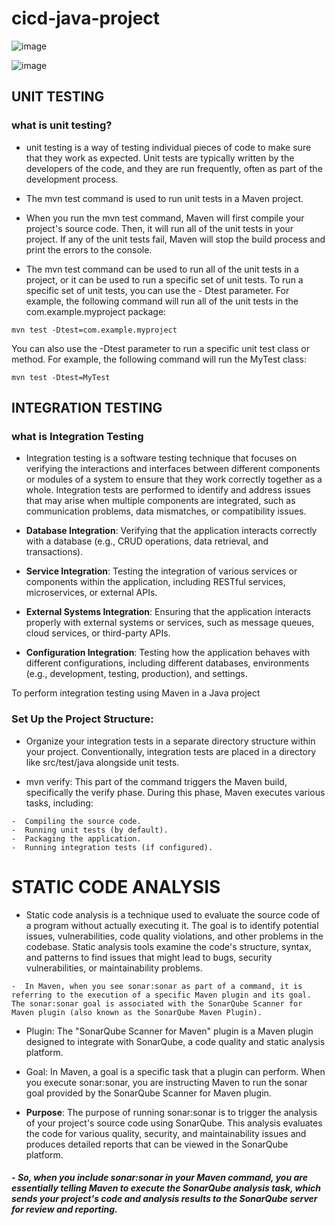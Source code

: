 ﻿# cicd-java-project

![image](https://github.com/pbdinesh057/cicd-java-project/assets/84852077/8ac4f987-678a-4870-8bdb-70399c9f3331)

![image](https://github.com/pbdinesh057/cicd-java-project/assets/84852077/162cf529-3f3b-4d66-80bb-f89724290fa2)

## UNIT TESTING
### what is unit testing?
-  unit testing is a way of testing individual pieces of code to make sure that they work as expected. Unit tests are     typically written by the developers of the code, and they are run frequently, often as part of the development process.
-  The mvn test command is used to run unit tests in a Maven project.
-  When you run the mvn test command, Maven will first compile your project's source code. Then, it will run all of the unit tests in your project. If any of the unit tests fail, Maven 
   will stop the build process and print the errors to the console.

-  The mvn test command can be used to run all of the unit tests in a project, or it can be used to run a specific set of unit tests. To run a specific set of unit tests, you can use the -    Dtest parameter. For example, the following command will run all of the unit tests in the com.example.myproject package:

```
mvn test -Dtest=com.example.myproject
```
You can also use the -Dtest parameter to run a specific unit test class or method. For example, the following command will run the MyTest class:

```
mvn test -Dtest=MyTest
```



## INTEGRATION TESTING
### what is Integration Testing
-  Integration testing is a software testing technique that focuses on verifying the interactions and interfaces between different components or modules of a system to ensure that they work correctly together as a whole. Integration tests are performed to identify and address issues that may arise when multiple components are integrated, such as communication problems, data mismatches, or compatibility issues.

-  **Database Integration**: Verifying that the application interacts correctly with a database (e.g., CRUD operations, data retrieval, and transactions).

-  **Service Integration**: Testing the integration of various services or components within the application, including RESTful services, microservices, or external APIs.

-  **External Systems Integration**: Ensuring that the application interacts properly with external systems or services, such as message queues, cloud services, or third-party APIs.

-  **Configuration Integration**: Testing how the application behaves with different configurations, including different databases, environments (e.g., development, testing, production), and settings.

To perform integration testing using Maven in a Java project

### Set Up the Project Structure:
-  Organize your integration tests in a separate directory structure within your project. Conventionally, integration tests are placed in a directory like src/test/java alongside unit tests.

-  mvn verify: This part of the command triggers the Maven build, specifically the verify phase. During this phase, Maven executes various tasks, including:

```
-  Compiling the source code.
-  Running unit tests (by default).
-  Packaging the application.
-  Running integration tests (if configured).
```

# STATIC CODE ANALYSIS
-  Static code analysis is a technique used to evaluate the source code of a program without actually executing it. The goal is to identify potential issues, vulnerabilities, code quality violations, and other problems in the codebase. Static analysis tools examine the code's structure, syntax, and patterns to find issues that might lead to bugs, security vulnerabilities, or maintainability problems.

```
-  In Maven, when you see sonar:sonar as part of a command, it is referring to the execution of a specific Maven plugin and its goal. The sonar:sonar goal is associated with the SonarQube Scanner for Maven plugin (also known as the SonarQube Maven Plugin).
```

-  Plugin: The "SonarQube Scanner for Maven" plugin is a Maven plugin designed to integrate with SonarQube, a code quality and static analysis platform.

-  Goal: In Maven, a goal is a specific task that a plugin can perform. When you execute sonar:sonar, you are instructing Maven to run the sonar goal provided by the SonarQube Scanner for Maven plugin.

-  **Purpose**: The purpose of running sonar:sonar is to trigger the analysis of your project's source code using SonarQube. This analysis evaluates the code for various quality, security, and maintainability issues and produces detailed reports that can be viewed in the SonarQube platform.

#### -  **_So, when you include sonar:sonar in your Maven command, you are essentially telling Maven to execute the SonarQube analysis task, which sends your project's code and analysis results to the SonarQube server for review and reporting._**